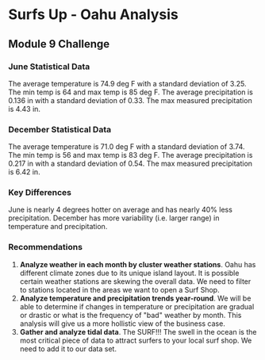 # Surfs Up - Oahu Analysis
## Module 9 Challenge

### June Statistical Data
The average temperature is 74.9 deg F with a standard deviation of 3.25. The min temp is 64 and max temp is 85 deg F.
The average precipitation is 0.136 in with a standard deviation of 0.33. The max measured precipitation is 4.43 in.

### December Statistical Data
The average temperature is 71.0 deg F with a standard deviation of 3.74. The min temp is 56 and max temp is 83 deg F.
The average precipitation is 0.217 in with a standard deviation of 0.54. The max measured precipitation is 6.42 in.

### Key Differences
June is nearly 4 degrees hotter on average and has nearly 40% less precipitation. December has more variability (i.e. larger range) in temperature and precipitation.

### Recommendations
1) **Analyze weather in each month by cluster weather stations**. Oahu has different climate zones due to its unique island layout. It is possible certain weather stations are skewing the overall data. We need to filter to stations located in the areas we want to open a Surf Shop.
2) **Analyze temperature and precipitation trends year-round**. We will be able to determine if changes in temperature or precipitation are gradual or drastic or what is the frequency of "bad" weather by month. This analysis will give us a more hollistic view of the business case.
3) **Gather and analyze tidal data**. The SURF!!! The swell in the ocean is the most critical piece of data to attract surfers to your local surf shop. We need to add it to our data set.
